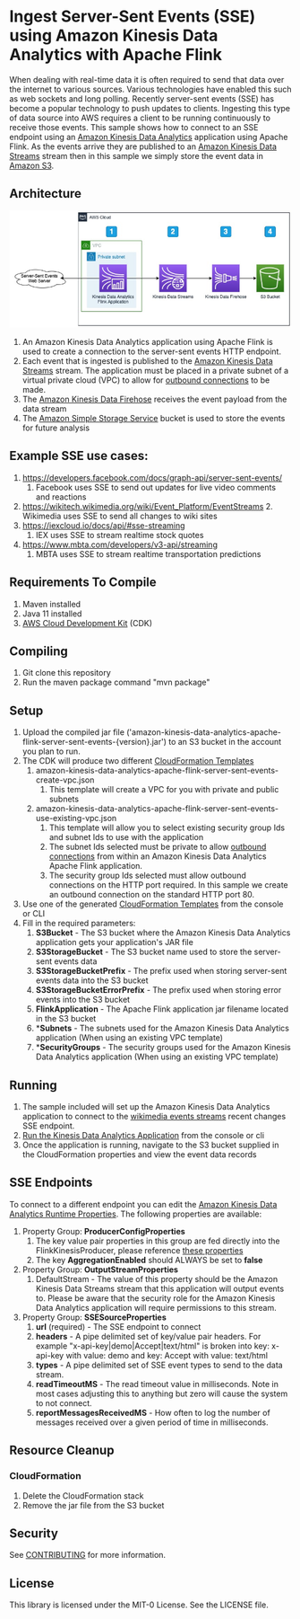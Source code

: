 # Ingest Server-Sent Events (SSE) using Amazon Kinesis Data Analytics with Apache Flink

When dealing with real-time data it is often required to send that data over the internet to various sources. Various technologies have enabled this such as web sockets and long polling. Recently server-sent events (SSE) has become a popular technology to push updates to clients. Ingesting this type of data source into AWS requires a client to be running continuously to receive those events. This sample shows how to connect to an SSE endpoint using an <a href="https://aws.amazon.com/kinesis/data-analytics/">Amazon Kinesis Data Analytics</a> application using Apache Flink. As the events arrive they are published to an <a href="https://aws.amazon.com/kinesis/data-streams/">Amazon Kinesis Data Streams</a> stream then in this sample we simply store the event data in <a href="https://aws.amazon.com/s3/">Amazon S3</a>.

## Architecture
<img alt="Architecture" src="./images/ServerSentEvents.jpg" />

1. An Amazon Kinesis Data Analytics application using Apache Flink is used to create a connection to the server-sent events HTTP endpoint. 
1. Each event that is ingested is published to the <a href="https://aws.amazon.com/kinesis/data-streams/">Amazon Kinesis Data Streams</a> stream. The application must be placed in a private subnet of a virtual private cloud (VPC) to allow for <a href="https://docs.aws.amazon.com/kinesisanalytics/latest/java/vpc-internet.html">outbound connections</a> to be made.
1. The <a href="https://aws.amazon.com/kinesis/data-firehose">Amazon Kinesis Data Firehose</a> receives the event payload from the data stream
1. The <a href="https://aws.amazon.com/s3/">Amazon Simple Storage Service</a> bucket is used to store the events for future analysis

## Example SSE use cases:
1. https://developers.facebook.com/docs/graph-api/server-sent-events/
   1. Facebook uses SSE to send out updates for live video comments and reactions
2. https://wikitech.wikimedia.org/wiki/Event_Platform/EventStreams
   2. Wikimedia uses SSE to send all changes to wiki sites
3. https://iexcloud.io/docs/api/#sse-streaming
   1. IEX uses SSE to stream realtime stock quotes
4. https://www.mbta.com/developers/v3-api/streaming
   1. MBTA uses SSE to stream realtime transportation predictions
  
## Requirements To Compile
1. Maven installed
2. Java 11 installed
1. <a href="https://aws.amazon.com/cdk/">AWS Cloud Development Kit</a> (CDK)

## Compiling
1. Git clone this repository
1. Run the maven package command "mvn package"

## Setup
1. Upload the compiled jar file ('amazon-kinesis-data-analytics-apache-flink-server-sent-events-{version}.jar') to an S3 bucket in the account you plan to run. 
2. The CDK will produce two different <a href="https://aws.amazon.com/cloudformation/resources/templates/">CloudFormation Templates</a>
   1. amazon-kinesis-data-analytics-apache-flink-server-sent-events-create-vpc.json
      1. This template will create a VPC for you with private and public subnets
   2. amazon-kinesis-data-analytics-apache-flink-server-sent-events-use-existing-vpc.json
      1. This template will allow you to select existing security group Ids and subnet Ids to use with the application
      2. The subnet Ids selected must be private to allow <a href="https://docs.aws.amazon.com/kinesisanalytics/latest/java/vpc-internet.html">outbound connections</a> from within an Amazon Kinesis Data Analytics Apache Flink application. 
      3. The security group Ids selected must allow outbound connections on the HTTP port required. In this sample we create an outbound connection on the standard HTTP port 80.
3. Use one of the generated <a href="https://docs.aws.amazon.com/AWSCloudFormation/latest/UserGuide/GettingStarted.html">CloudFormation Templates</a> from the console or CLI
4. Fill in the required parameters:
   1. <b>S3Bucket</b> - The S3 bucket where the Amazon Kinesis Data Analytics application gets your application's JAR file
   2. <b>S3StorageBucket</b> - The S3 bucket name used to store the server-sent events data
   3. <b>S3StorageBucketPrefix</b> - The prefix used when storing server-sent events data into the S3 bucket
   4. <b>S3StorageBucketErrorPrefix</b> - The prefix used when storing error events into the S3 bucket
   5. <b>FlinkApplication</b> - The Apache Flink application jar filename located in the S3 bucket
   6. *<b>Subnets</b> - The subnets used for the Amazon Kinesis Data Analytics application (When using an existing VPC template)
   7. *<b>SecurityGroups</b> - The security groups used for the Amazon Kinesis Data Analytics application (When using an existing VPC template)

## Running
1. The sample included will set up the Amazon Kinesis Data Analytics application to connect to the <a href="https://wikitech.wikimedia.org/wiki/Event_Platform/EventStreams">wikimedia events streams</a> recent changes SSE endpoint.
2. <a href="https://docs.aws.amazon.com/kinesisanalytics/latest/java/get-started-exercise.html#get-started-exercise-7">Run the Kinesis Data Analytics Application</a> from the console or cli
3. Once the application is running, navigate to the S3 bucket supplied in the CloudFormation properties and view the event data records

## SSE Endpoints
To connect to a different endpoint you can edit the <a href="https://docs.aws.amazon.com/kinesisanalytics/latest/java/how-properties.html#how-properties-console">Amazon Kinesis Data Analytics Runtime Properties</a>. The following properties are available:
   1. Property Group: <b>ProducerConfigProperties</b>
      1. The key value pair properties in this group are fed directly into the FlinkKinesisProducer, please reference <a href="https://github.com/awslabs/amazon-kinesis-producer/blob/master/java/amazon-kinesis-producer-sample/default_config.properties">these properties</a>
      1. The key <b>AggregationEnabled</b> should ALWAYS be set to <b>false</b>
   2. Property Group: <b>OutputStreamProperties</b>
      1. DefaultStream</b> - The value of this property should be the Amazon Kinesis Data Streams stream that this application will output events to. Please be aware that the security role for the Amazon Kinesis Data Analytics application will require permissions to this stream.
   3. Property Group: <b>SSESourceProperties</b>
      1. <b>url</b> (required) - The SSE endpoint to connect
      1. <b>headers</b> - A pipe delimited set of key/value pair headers. For example "x-api-key|demo|Accept|text/html" is broken into key: x-api-key with value: demo and key: Accept with value: text/html
      1. <b>types</b> - A pipe delimited set of SSE event types to send to the data stream.
      1. <b>readTimeoutMS</b> - The read timeout value in milliseconds. Note in most cases adjusting this to anything but zero will cause the system to not connect.
      1. <b>reportMessagesReceivedMS</b> - How often to log the number of messages received over a given period of time in milliseconds.

## Resource Cleanup
### CloudFormation
1. Delete the CloudFormation stack
1. Remove the jar file from the S3 bucket

## Security

See [CONTRIBUTING](CONTRIBUTING.md#security-issue-notifications) for more information.

## License

This library is licensed under the MIT-0 License. See the LICENSE file.